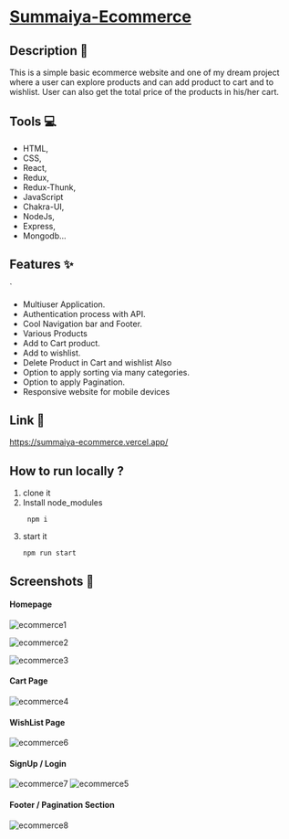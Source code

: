 
#  [Summaiya-Ecommerce](https://summaiya-ecommerce.vercel.app/)
 
 ## Description  📃
This is a simple basic ecommerce website and one of my dream project where a user can explore products and can add product to cart and to wishlist. User can also get the total price of the products in his/her cart.
   
 ## Tools 💻
- HTML,
- CSS,
- React,
- Redux,
- Redux-Thunk,
- JavaScript
- Chakra-UI,
- NodeJs,
- Express,
- Mongodb...

## Features ✨
`
- Multiuser Application.
- Authentication process with API.
- Cool Navigation bar and Footer.
- Various Products
- Add to Cart product.
- Add to wishlist.
- Delete Product in Cart and wishlist Also
- Option to apply sorting via many categories.
- Option to apply Pagination.
- Responsive website for mobile devices

## Link  🔗
https://summaiya-ecommerce.vercel.app/

## How to run locally ?
 1. clone it
 2. Install node_modules
     ```
      npm i
     ```
 3. start it
     ```
     npm run start
     ```


## Screenshots  📸


#### Homepage
![ecommerce1](https://user-images.githubusercontent.com/103142498/213528936-a86fd075-59b3-419c-871f-b53a63857fda.png)


![ecommerce2](https://user-images.githubusercontent.com/103142498/213529305-038cd55e-57f6-4ac9-beae-958c226517f1.png)

![ecommerce3](https://user-images.githubusercontent.com/103142498/213529339-89e878b2-3e68-44b5-9e1b-932e81324324.png)


#### Cart Page

![ecommerce4](https://user-images.githubusercontent.com/103142498/213529435-d6e81e69-b2d4-45c9-8d5c-2b6fa115d0ba.png)

#### WishList Page
![ecommerce6](https://user-images.githubusercontent.com/103142498/213529498-cc6e1f31-2cf1-42de-abb1-52f6d85605ae.png)

#### SignUp / Login

![ecommerce7](https://user-images.githubusercontent.com/103142498/213529610-22a4e433-ae92-488a-9771-bcf0bbe6ec0d.png)
![ecommerce5](https://user-images.githubusercontent.com/103142498/213529620-1beedd3a-3275-45fd-9e58-602bc00cd5d2.png)

#### Footer / Pagination Section
![ecommerce8](https://user-images.githubusercontent.com/103142498/213529676-567b787c-8763-4fa3-bf65-ed3293e88885.png)
